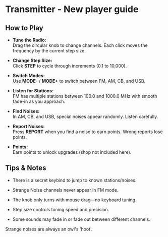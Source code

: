 # Transmitter - New player guide

## How to Play

- **Tune the Radio:**  
  Drag the circular knob to change channels. Each click moves the frequency by the current step size.

- **Change Step Size:**  
  Click **STEP** to cycle through increments (0.1 to 10,000).

- **Switch Modes:**  
  Use **MODE-** / **MODE+** to switch between FM, AM, CB, and USB.

- **Listen for Stations:**  
  FM has multiple stations between 100.0 and 1000.0 MHz with smooth fade-in as you approach.

- **Find Noises:**  
  In AM, CB, and USB, special noises appear randomly. Listen carefully.

- **Report Noises:**  
  Press **REPORT** when you find a noise to earn points. Wrong reports lose points.

- **Points:**  
  Earn points to unlock upgrades (shop not included here).

## Tips & Notes

- There is a secret keybind to jump to known stations/noises.

- Strange Noise channels never appear in FM mode.

- The knob only turns with mouse drag—no keyboard tuning.

- Step size controls tuning speed and precision.

- Some sounds may fade in or fade out between different channels.

Strange noises are always an owl's 'hoot'.
